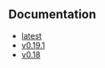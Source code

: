 ## Documentation

- [latest](https://buildstockbatch.readthedocs.io/en/latest/)
- [v0.19.1](https://buildstockbatch.readthedocs.io/en/v0.19.1/)
- [v0.18](https://buildstockbatch.readthedocs.io/en/v0.18/)
